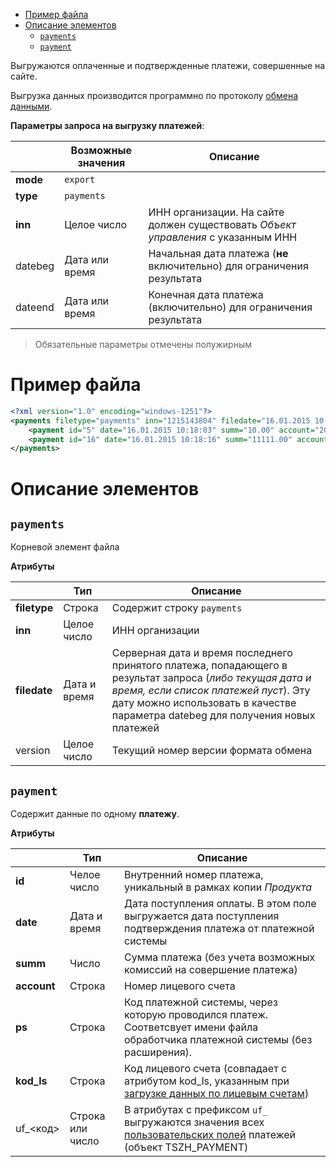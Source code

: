 <!-- MarkdownTOC autolink="true" -->

- [Пример файла](#%D0%9F%D1%80%D0%B8%D0%BC%D0%B5%D1%80-%D1%84%D0%B0%D0%B9%D0%BB%D0%B0)
- [Описание элементов](#%D0%9E%D0%BF%D0%B8%D1%81%D0%B0%D0%BD%D0%B8%D0%B5-%D1%8D%D0%BB%D0%B5%D0%BC%D0%B5%D0%BD%D1%82%D0%BE%D0%B2)
    - [`payments`](#payments)
    - [`payment`](#payment)

<!-- /MarkdownTOC -->


Выгружаются оплаченные и подтвержденные платежи, совершенные на сайте.

Выгрузка данных производится программно по протоколу [обмена данными](01_Протокол_обмена.md).

**Параметры запроса на выгрузку платежей**:

|             | Возможные значения    |  Описание |
| ----------- | --------------------- | -------- |
| **mode**    | `export`              |  |
| **type**    | `payments`            |  |
| **inn**     | Целое число           | ИНН организации. На сайте должен существовать *Объект управления* с указанным ИНН |
| datebeg     | Дата или время        | Начальная дата платежа (**не** включительно) для ограничения результата |
| dateend     | Дата или время        | Конечная дата платежа (включительно)  для ограничения результата |

> Обязательные параметры отмечены полужирным  

# Пример файла

```xml
<?xml version="1.0" encoding="windows-1251"?>
<payments filetype="payments" inn="1215143804" filedate="16.01.2015 10:18:16" version="3">
	<payment id="5" date="16.01.2015 10:18:03" summ="10.00" account="2011067013" ps="moneta" kod_ls="1 TSGsT2wL6w" />
	<payment id="16" date="16.01.2015 10:18:16" summ="11111.00" account="2011067013" ps="moneta" kod_ls="1 TSGsT2wL6w" />
</payments>
```

# Описание элементов

## `payments`

Корневой элемент файла

**Атрибуты**

|              | Тип          | Описание |
| ------------ | ------------ | --- |
| **filetype** | Строка       | Содержит строку `payments` |
| **inn**      | Целое число  | ИНН организации |
| **filedate** | Дата и время | Серверная дата и время последнего принятого платежа, попадающего в результат запроса (*либо текущая дата и время, если список платежей пуст*). Эту дату можно использовать в качестве параметра datebeg для получения новых платежей |
| version      | Целое число  | Текущий номер версии формата обмена |

## `payment`

Содержит данные по одному **платежу**.

**Атрибуты**

|              | Тип              | Описание |
| -------------| ---------------- | --- |
| **id**       | Челое число      | Внутренний номер платежа, уникальный в рамках копии *Продукта* |
| **date**     | Дата и время     | Дата поступления оплаты. В этом поле выгружается дата поступления подтверждения платежа от платежной системы |
| **summ**     | Число            | Сумма платежа (без учета возможных комиссий на совершение платежа) |
| **account**  | Строка           | Номер лицевого счета |
| **ps**       | Строка           | Код платежной системы, через которую проводился платеж. Соответсвует имени файла обработчика платежной системы (без расширения). |
| **kod_ls**   | Строка           | Код лицевого счета (совпадает с атрибутом kod_ls, указанным при [загрузке данных по лицевым счетам](07_Загрузка_данных_лицевых_счетов_(import-accounts).md)) |
| uf_<код>     | Строка или число | В атрибутах с префиксом `uf_` выгружаются значения всех [пользовательских полей](http://dev.1c-bitrix.ru/learning/course/?COURSE_ID=43&CHAPTER_ID=04804) платежей (объект TSZH_PAYMENT) |

